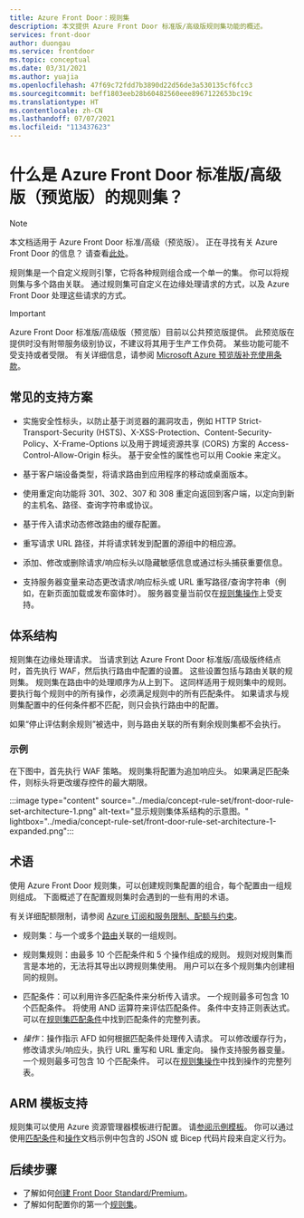 ```yaml
---
title: Azure Front Door：规则集
description: 本文提供 Azure Front Door 标准版/高级版规则集功能的概述。
services: front-door
author: duongau
ms.service: frontdoor
ms.topic: conceptual
ms.date: 03/31/2021
ms.author: yuajia
ms.openlocfilehash: 47f69c72fdd7b3890d22d56de3a530135cf6fcc3
ms.sourcegitcommit: beff1803eeb28b60482560eee8967122653bc19c
ms.translationtype: HT
ms.contentlocale: zh-CN
ms.lasthandoff: 07/07/2021
ms.locfileid: "113437623"
---
```

# <a name="what-is-a-rule-set-for-azure-front-door-standardpremium-preview"></a>什么是 Azure Front Door 标准版/高级版（预览版）的规则集？

> [!Note]
> 本文档适用于 Azure Front Door 标准/高级（预览版）。 正在寻找有关 Azure Front Door 的信息？ 请查看[此处](../front-door-overview.md)。

规则集是一个自定义规则引擎，它将各种规则组合成一个单一的集。 你可以将规则集与多个路由关联。 通过规则集可自定义在边缘处理请求的方式，以及 Azure Front Door 处理这些请求的方式。

> [!IMPORTANT]
> Azure Front Door 标准版/高级版（预览版）目前以公共预览版提供。
> 此预览版在提供时没有附带服务级别协议，不建议将其用于生产工作负荷。 某些功能可能不受支持或者受限。
> 有关详细信息，请参阅 [Microsoft Azure 预览版补充使用条款](https://azure.microsoft.com/support/legal/preview-supplemental-terms/)。

## <a name="common-supported-scenarios"></a>常见的支持方案

* 实施安全性标头，以防止基于浏览器的漏洞攻击，例如 HTTP Strict-Transport-Security (HSTS)、X-XSS-Protection、Content-Security-Policy、X-Frame-Options 以及用于跨域资源共享 (CORS) 方案的 Access-Control-Allow-Origin 标头。 基于安全性的属性也可以用 Cookie 来定义。

* 基于客户端设备类型，将请求路由到应用程序的移动或桌面版本。

* 使用重定向功能将 301、302、307 和 308 重定向返回到客户端，以定向到新的主机名、路径、查询字符串或协议。

* 基于传入请求动态修改路由的缓存配置。

* 重写请求 URL 路径，并将请求转发到配置的源组中的相应源。

* 添加、修改或删除请求/响应标头以隐藏敏感信息或通过标头捕获重要信息。

* 支持服务器变量来动态更改请求/响应标头或 URL 重写路径/查询字符串（例如，在新页面加载或发布窗体时）。 服务器变量当前仅在[规则集操作](concept-rule-set-actions.md)上受支持。

## <a name="architecture"></a>体系结构

规则集在边缘处理请求。 当请求到达 Azure Front Door 标准版/高级版终结点时，首先执行 WAF，然后执行路由中配置的设置。 这些设置包括与路由关联的规则集。 规则集在路由中的处理顺序为从上到下。 这同样适用于规则集中的规则。 要执行每个规则中的所有操作，必须满足规则中的所有匹配条件。 如果请求与规则集配置中的任何条件都不匹配，则只会执行路由中的配置。

如果“停止评估剩余规则”被选中，则与路由关联的所有剩余规则集都不会执行。  

### <a name="example"></a>示例

在下图中，首先执行 WAF 策略。 规则集将配置为追加响应头。 如果满足匹配条件，则标头将更改缓存控件的最大期限。

:::image type="content" source="../media/concept-rule-set/front-door-rule-set-architecture-1.png" alt-text="显示规则集体系结构的示意图。" lightbox="../media/concept-rule-set/front-door-rule-set-architecture-1-expanded.png":::

## <a name="terminology"></a>术语

使用 Azure Front Door 规则集，可以创建规则集配置的组合，每个配置由一组规则组成。 下面概述了在配置规则集时会遇到的一些有用的术语。

有关详细配额限制，请参阅 [Azure 订阅和服务限制、配额与约束](../../azure-resource-manager/management/azure-subscription-service-limits.md)。

* 规则集：与一个或多个[路由](concept-route.md)关联的一组规则。

* 规则集规则：由最多 10 个匹配条件和 5 个操作组成的规则。 规则对规则集而言是本地的，无法将其导出以跨规则集使用。 用户可以在多个规则集内创建相同的规则。

* 匹配条件：可以利用许多匹配条件来分析传入请求。 一个规则最多可包含 10 个匹配条件。 将使用 AND 运算符来评估匹配条件。 条件中支持正则表达式。 可以在[规则集匹配条件](concept-rule-set-match-conditions.md)中找到匹配条件的完整列表。

* *操作*：操作指示 AFD 如何根据匹配条件处理传入请求。 可以修改缓存行为，修改请求头/响应头，执行 URL 重写和 URL 重定向。 操作支持服务器变量。 一个规则最多可包含 10 个匹配条件。 可以在[规则集操作](concept-rule-set-actions.md)中找到操作的完整列表。

## <a name="arm-template-support"></a>ARM 模板支持

规则集可以使用 Azure 资源管理器模板进行配置。 请[参阅示例模板](https://github.com/Azure/azure-quickstart-templates/tree/master/quickstarts/microsoft.network/front-door-standard-premium-rule-set)。 你可以通过使用[匹配条件](concept-rule-set-match-conditions.md)和[操作](concept-rule-set-actions.md)文档示例中包含的 JSON 或 Bicep 代码片段来自定义行为。

## <a name="next-steps"></a>后续步骤

* 了解如何[创建 Front Door Standard/Premium](create-front-door-portal.md)。
* 了解如何配置你的第一个[规则集](how-to-configure-rule-set.md)。
